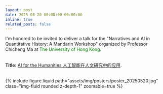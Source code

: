 ```yaml
---
layout: post
date: 2025-05-20 00:00:00-00:00:00
inline: true
related_posts: false
---
```


I'm honored to be invited to deliver a talk for the "Narratives and AI in Quantitative History: A Mandarin Workshop" organized by Professor Chicheng Ma at <font color=Green>The University of Hong Kong</font>.<br><br>

**Title:** <u>AI for the Humanities 人工智能在人文研究中的应用</u>.<br><br>

<div class="row mt-3">
    <div class="col-sm mt-3 mt-md-0">
        {% include figure.liquid path="assets/img/posters/poster_20250520.jpg" class="img-fluid rounded z-depth-1" zoomable=true %}
    </div>
</div>
